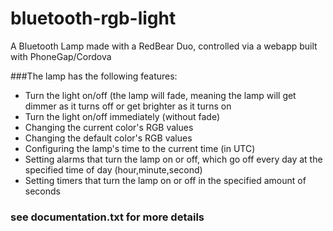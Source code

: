 # bluetooth-rgb-light
A Bluetooth Lamp made with a RedBear Duo, controlled via a webapp built with PhoneGap/Cordova

###The lamp has the following features:
* Turn the light on/off (the lamp will fade, meaning the lamp will get dimmer as it turns off or get brighter as it turns on
* Turn the light on/off immediately (without fade)
* Changing the current color's RGB values
* Changing the default color's RGB values
* Configuring the lamp's time to the current time (in UTC)
* Setting alarms that turn the lamp on or off, which go off every day at the specified time of day (hour,minute,second)
* Setting timers that turn the lamp on or off in the specified amount of seconds

### see documentation.txt for more details
